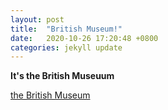```yaml
---
layout: post
title:  "British Museum!"
date:   2020-10-26 17:20:48 +0800
categories: jekyll update
---
```


**It's the British Museuum**

[the British Museum](/media/about.html)






